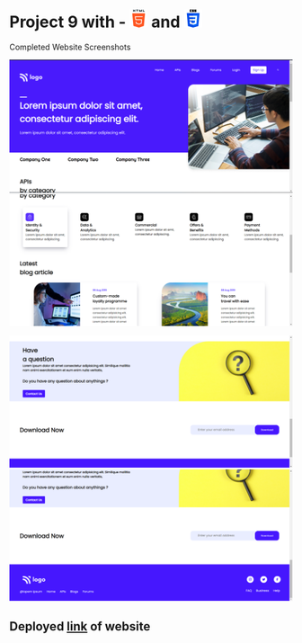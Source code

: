 # Project 9 with - ![HTML](./readmeImages/html-5.png) and ![CSS](./readmeImages/css-3.png)

Completed Website Screenshots

![Image](<./readmeImages/Screenshot%20(359).png>)
![Image](<./readmeImages/Screenshot%20(360).png>)

![Image](<./readmeImages/Screenshot%20(361).png>)
![Image](<./readmeImages/Screenshot%20(362).png>)

## Deployed [link](https://grand-froyo-6a4c61.netlify.app/) of website
